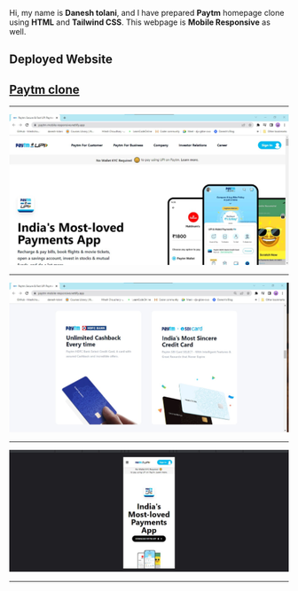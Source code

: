 Hi, my name is **Danesh tolani**, and I have prepared **Paytm** homepage clone using **HTML** and **Tailwind CSS**.
This webpage is **Mobile Responsive** as well.

## Deployed Website

## [Paytm clone](https://paytm-mobile-responsive.netlify.app/)

---

![](assets/ScreenShot/1.jpg)

---

![](assets/ScreenShot/2.jpg)

---

![](assets/ScreenShot/3.jpg)

---
